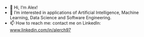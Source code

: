 - 👋 Hi, I’m Alex!
- 👀 I’m interested in applications of Artificial Intelligence, Machine Learning, Data Science and Software Engineering.
- 📫 How to reach me: contact me on LinkedIn: www.linkedin.com/in/alerch97 

<!---
alerch97/alerch97 is a ✨ special ✨ repository because its `README.md` (this file) appears on your GitHub profile.
You can click the Preview link to take a look at your changes.
--->
